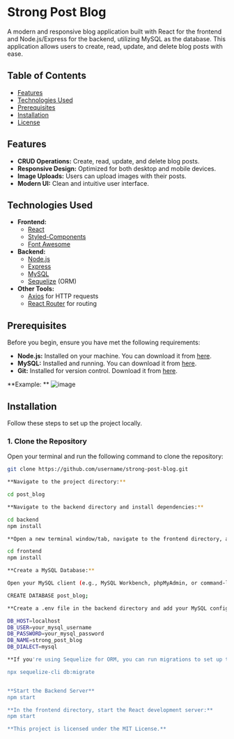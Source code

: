 # Strong Post Blog

A modern and responsive blog application built with React for the frontend and Node.js/Express for the backend, utilizing MySQL as the database. This application allows users to create, read, update, and delete blog posts with ease.

## Table of Contents

- [Features](#features)
- [Technologies Used](#technologies-used)
- [Prerequisites](#prerequisites)
- [Installation](#installation)
- [License](#license)

## Features

- **CRUD Operations:** Create, read, update, and delete blog posts.
- **Responsive Design:** Optimized for both desktop and mobile devices.
- **Image Uploads:** Users can upload images with their posts.
- **Modern UI:** Clean and intuitive user interface.

## Technologies Used

- **Frontend:**
  - [React](https://reactjs.org/)
  - [Styled-Components](https://styled-components.com/)
  - [Font Awesome](https://fontawesome.com/)
- **Backend:**
  - [Node.js](https://nodejs.org/)
  - [Express](https://expressjs.com/)
  - [MySQL](https://www.mysql.com/)
  - [Sequelize](https://sequelize.org/) (ORM)
- **Other Tools:**
  - [Axios](https://axios-http.com/) for HTTP requests
  - [React Router](https://reactrouter.com/) for routing

## Prerequisites

Before you begin, ensure you have met the following requirements:

- **Node.js:** Installed on your machine. You can download it from [here](https://nodejs.org/).
- **MySQL:** Installed and running. You can download it from [here](https://www.mysql.com/downloads/).
- **Git:** Installed for version control. Download it from [here](https://git-scm.com/downloads).

**Example: **
![image](https://github.com/user-attachments/assets/a5d043f7-d155-4932-91c0-a014d855cc44)


## Installation

Follow these steps to set up the project locally.




### 1. Clone the Repository

Open your terminal and run the following command to clone the repository:

```bash
git clone https://github.com/username/strong-post-blog.git

**Navigate to the project directory:**

cd post_blog

**Navigate to the backend directory and install dependencies:**

cd backend
npm install

**Open a new terminal window/tab, navigate to the frontend directory, and install dependencies:**

cd frontend
npm install

**Create a MySQL Database:**

Open your MySQL client (e.g., MySQL Workbench, phpMyAdmin, or command-line) and create a new database:

CREATE DATABASE post_blog;

**Create a .env file in the backend directory and add your MySQL configuration:**

DB_HOST=localhost
DB_USER=your_mysql_username
DB_PASSWORD=your_mysql_password
DB_NAME=strong_post_blog
DB_DIALECT=mysql

**If you're using Sequelize for ORM, you can run migrations to set up the database schema:**

npx sequelize-cli db:migrate


**Start the Backend Server**
npm start

**In the frontend directory, start the React development server:**
npm start

**This project is licensed under the MIT License.**



